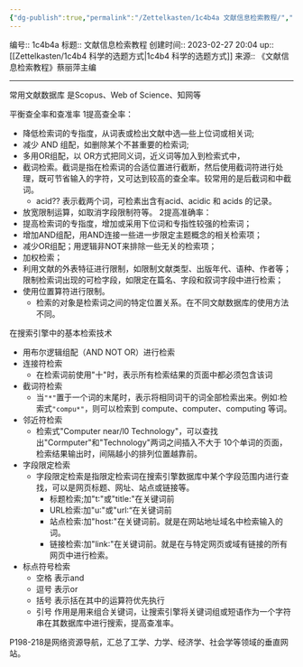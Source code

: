 ```yaml
---
{"dg-publish":true,"permalink":"/Zettelkasten/1c4b4a 文献信息检索教程/","dgPassFrontmatter":true}
---
```


编号:: 1c4b4a
标题:: 文献信息检索教程
创建时间:: 2023-02-27 20:04
up:: [[Zettelkasten/1c4b4 科学的选题方式\|1c4b4 科学的选题方式]]
来源:: 《文献信息检索教程》蔡丽萍主编

---
常用文献数据库
是Scopus、Web of Science、知网等


平衡查全率和查准率
1提高查全率：
- 降低检索词的专指度，从词表或检出文献中选—些上位词或相关词;
- 减少 AND 组配，如删除某个不甚重要的检索词;
- 多用OR组配，以 OR方式把同义词，近义词等加入到检索式中，
- 截词检索。截词是指在检索词的合适位置进行截断，然后使用截词符进行处理，既可节省输入的字符，又可达到较高的查全率。较常用的是后截词和中截词。
	- acid?? 表示截两个词，可检素出含有acid、acidic 和 acids 的记录。
- 放宽限制运算，如取消字段限制符等。
2提高准确率：
- 提高检索词的专指度，增加或采用下位词和专指性较强的检索词；
- 增加AND组配，用AND连接一些进一步限定主题概念的相关检索项；
- 减少OR组配；用逻辑非NOT来排除一些无关的检索项；
- 加权检索；
- 利用文献的外表特征进行限制，如限制文献类型、出版年代、语种、作者等；限制检索词出现的可检字段，如限定在篇名、字段和叙词字段中进行检索；
- 使用位置算符进行限制。
	- 检索的对象是检索词之间的特定位置关系。在不同文献数据库的使用方法不同。


在搜索引擎中的基本检索技术
- 用布尔逻辑组配（AND NOT OR）进行检索
- 连接符检索
	- 在检索词前使用"十"时，表示所有检索结果的页面中都必须包含该词
- 截词符检索
	- 当``"*"``置于一个词的末尾时，表示将相同词干的词全部检索出来。例如∶检索式``"compu*"``，则可以检索到 compute、computer、computing 等词。
- 邻近符检索
	- 检索式"Computer near/l0 Technology"，可以查找出"Cormputer"和"Technology"两词之间插入不大于 10个单词的页面，检索结果输出时，间隔越小的排列位置越靠前。
- 字段限定检索
	- 字段限定检索是指限定检索词在搜索引擎数据库中某个字段范围内进行查找，可以是网页标题、网址、站点或链接等。
		- 标题检索;加"t∶"或"title:"在关键词前
		- URL检索∶加"u∶"或"url∶“在关键词前
		- 站点检索∶加"host∶"在关键词前。就是在网站地址域名中检索输入的词。
		- 链接检索∶加"link∶"在关键词前。就是在与特定网页或域有链接的所有网页中进行检索。
- 标点符号检索
	- 空格 表示and
	- 逗号 表示or
	- 括号 表示括在其中的运算符优先执行
	- 引号 作用是用来组合关键词，让搜索引擎将关键词组或短语作为一个字符串在其数据库中进行搜索，提高查准率。


P198-218是网络资源导航，汇总了工学、力学、经济学、社会学等领域的垂直网站。
